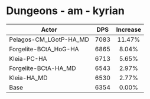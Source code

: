# Dungeons - am - kyrian
| Actor | DPS | Increase |
|---|:---:|:---:|
|Pelagos-CM_LGotP-HA_MD|7083|11.47%|
|Forgelite-BCtA_HoG-HA|6865|8.04%|
|Kleia-PC-HA|6713|5.65%|
|Forgelite-BCtA-HA_MD|6543|2.97%|
|Kleia-HA_MD|6530|2.77%|
|Base|6354|0.00%|
